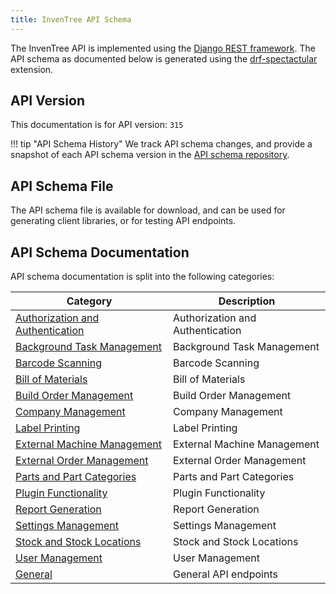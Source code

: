 ```yaml
---
title: InvenTree API Schema
---
```


The InvenTree API is implemented using the [Django REST framework](https://www.django-rest-framework.org).
The API schema as documented below is generated using the [drf-spectactular](https://github.com/tfranzel/drf-spectacular/) extension.

## API Version

This documentation is for API version: `315`

!!! tip "API Schema History"
    We track API schema changes, and provide a snapshot of each API schema version in the [API schema repository](https://github.com/inventree/schema/).

## API Schema File

The API schema file is available for download, and can be used for generating client libraries, or for testing API endpoints.

## API Schema Documentation

API schema documentation is split into the following categories:

| Category | Description |
| --- | --- |
| [Authorization and Authentication](./schema/auth.md) | Authorization and Authentication |
| [Background Task Management](./schema/background-task.md) | Background Task Management |
| [Barcode Scanning](./schema/barcode.md) | Barcode Scanning |
| [Bill of Materials](./schema/bom.md) | Bill of Materials |
| [Build Order Management](./schema/build.md) | Build Order Management |
| [Company Management](./schema/company.md) | Company Management |
| [Label Printing](./schema/label.md) | Label Printing |
| [External Machine Management](./schema/machine.md) | External Machine Management |
| [External Order Management](./schema/order.md) | External Order Management |
| [Parts and Part Categories](./schema/part.md) | Parts and Part Categories |
| [Plugin Functionality](./schema/plugins.md) | Plugin Functionality |
| [Report Generation](./schema/report.md) | Report Generation |
| [Settings Management](./schema/settings.md) | Settings Management |
| [Stock and Stock Locations](./schema/stock.md) | Stock and Stock Locations |
| [User Management](./schema/user.md) | User Management |
| [General](./schema/general.md) | General API endpoints |
